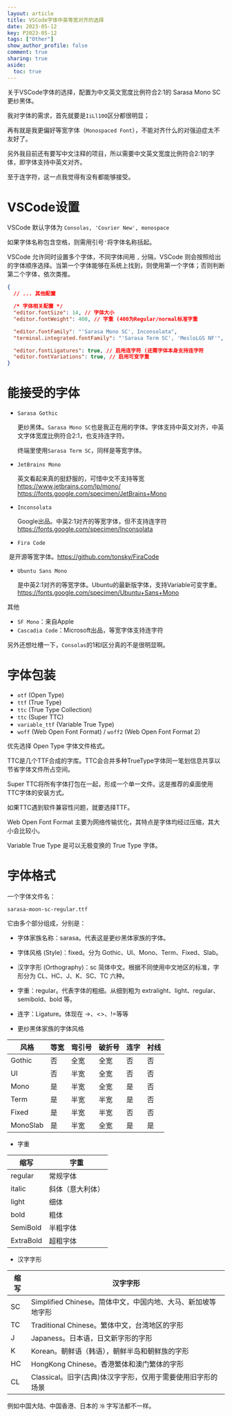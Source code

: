 ```yaml
---
layout: article
title: VSCode字体中英等宽对齐的选择
date: 2023-05-12
key: P2023-05-12
tags: ["Other"]
show_author_profile: false
comment: true
sharing: true
aside:
  toc: true
---
```


关于VSCode字体的选择，配置为中文英文宽度比例符合2:1的 Sarasa Mono SC 更纱黑体。

<!--more-->

我对字体的需求，首先就要是`IiLl10O`区分都很明显；

再有就是我更偏好等宽字体（`Monospaced Font`），不能对齐什么的对强迫症太不友好了。

另外我目前还有要写中文注释的项目，所以需要中文英文宽度比例符合2:1的字体，即字体支持中英文对齐。

至于连字符，这一点我觉得有没有都能够接受。

# VSCode设置

VSCode 默认字体为 `Consolas, 'Courier New', monospace`

如果字体名称包含空格，则需用引号`'`将字体名称括起。

VSCode 允许同时设置多个字体，不同字体间用 `,` 分隔，VSCode 则会按照给出的字体顺序选择。当第一个字体能够在系统上找到，则使用第一个字体；否则判断第二个字体，依次类推。

```json
{
  // ... 其他配置

  /* 字体相关配置 */
  "editor.fontSize": 14, // 字体大小
  "editor.fontWeight": 400, // 字重 (400为Regular/normal标准字重

  "editor.fontFamily": "'Sarasa Mono SC', Inconsolata",
  "terminal.integrated.fontFamily": "'Sarasa Term SC', 'MesloLGS NF'",

  "editor.fontLigatures": true, // 启用连字符 (还需字体本身支持连字符
  "editor.fontVariations": true, // 启用可变字重
}
```

# 能接受的字体

- `Sarasa Gothic`

  更纱黑体。`Sarasa Mono SC`也是我正在用的字体。字体支持中英文对齐，中英文字体宽度比例符合2:1，也支持连字符。

  终端里使用`Sarasa Term SC`，同样是等宽字体。

- `JetBrains Mono`

  英文看起来真的挺舒服的，可惜中文不支持等宽 <https://www.jetbrains.com/lp/mono/> <https://fonts.google.com/specimen/JetBrains+Mono>

- `Inconsolata`

  Google出品。中英2:1对齐的等宽字体，但不支持连字符 <https://fonts.google.com/specimen/Inconsolata>

- `Fira Code`

​	是开源等宽字体。https://github.com/tonsky/FiraCode

- `Ubuntu Sans Mono`

  是中英2:1对齐的等宽字体。Ubuntu的最新版字体，支持Variable可变字重。 https://fonts.google.com/specimen/Ubuntu+Sans+Mono

其他

- `SF Mono`：来自Apple
- `Cascadia Code`：Microsoft出品，等宽字体支持连字符

另外还想吐槽一下，`Consolas`的1和l区分真的不是很明显啊。

# 字体包装

- `otf` (Open Type)
- `ttf` (True Type)
- `ttc` (True Type Collection)
- `ttc` (Super TTC)
- `variable_ttf` (Variable True Type)
- `woff` (Web Open Font Format) / `woff2` (Web Open Font Format 2)

优先选择 Open Type 字体文件格式。

TTC是几个TTF合成的字库。TTC会合并多种TrueType字体同一笔划信息共享以节省字体文件所占空间。

Super TTC将所有字体打包在一起，形成一个单一文件。这是推荐的桌面使用TTC字体的安装方式。

如果TTC遇到软件兼容性问题，就要选择TTF。

Web Open Font Format 主要为网络传输优化，其特点是字体均经过压缩，其大小会比较小。

Variable True Type 是可以无极变换的 True Type 字体。



# 字体格式

一个字体文件名：

```
sarasa-moon-sc-regular.ttf
```


它由多个部分组成，分别是：

- 字体家族名称：sarasa。代表这是更纱黑体家族的字体。
- 字体风格 (Style)：fixed。分为 Gothic、UI、Mono、Term、Fixed、Slab。
- 汉字字形 (Orthography)：sc 简体中文。根据不同使用中文地区的标准，字形分为 CL、HC、J、K、SC、TC 六种。
- 字重：regular。代表字体的粗细。从细到粗为 extralight、light、regular、semibold、bold 等。

- 连字：Ligature。体现在 ->、<>、!=等等



- 更纱黑体家族的字体风格

| 风格     | 等宽 | 弯引号 | 破折号 | 连字 | 衬线 |
| -------- | ---- | ------ | ------ | ---- | ---- |
| Gothic   | 否   | 全宽   | 全宽   | 否   | 否   |
| UI       | 否   | 半宽   | 全宽   | 否   | 否   |
| Mono     | 是   | 半宽   | 全宽   | 是   | 否   |
| Term     | 是   | 半宽   | 半宽   | 是   | 否   |
| Fixed    | 是   | 半宽   | 半宽   | 否   | 否   |
| MonoSlab | 是   | 半宽   | 全宽   | 是   | 是   |

- 字重

| 缩写      | 字重             |
| --------- | ---------------- |
| regular   | 常规字体         |
| italic    | 斜体（意大利体） |
| light     | 细体             |
| bold      | 粗体             |
| SemiBold  | 半粗字体         |
| ExtraBold | 超粗字体         |

- 汉字字形

| 缩写 | 汉字字形                                                     |
| ---- | ------------------------------------------------------------ |
| SC   | Simplified Chinese。简体中文，中国内地、大马、新加坡等地字形 |
| TC   | Traditional Chinese。繁体中文，台湾地区的字形                |
| J    | Japaness。日本语，日文新字形的字形                           |
| K    | Korean。朝鲜语（韩语），朝鲜半岛和朝鲜族的字形               |
| HC   | HongKong Chinese。香港繁体和澳门繁体的字形                   |
| CL   | Classical。旧字(古典)体汉字字形，仅用于需要使用旧字形的场景  |

例如中国大陆、中国香港、日本的 `冷` 字写法都不一样。
